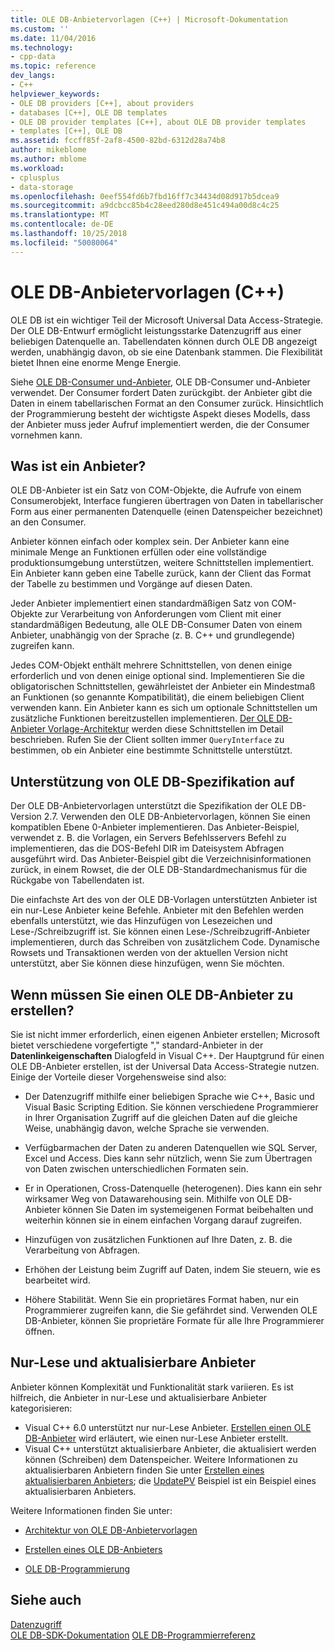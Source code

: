 ```yaml
---
title: OLE DB-Anbietervorlagen (C++) | Microsoft-Dokumentation
ms.custom: ''
ms.date: 11/04/2016
ms.technology:
- cpp-data
ms.topic: reference
dev_langs:
- C++
helpviewer_keywords:
- OLE DB providers [C++], about providers
- databases [C++], OLE DB templates
- OLE DB provider templates [C++], about OLE DB provider templates
- templates [C++], OLE DB
ms.assetid: fccff85f-2af8-4500-82bd-6312d28a74b8
author: mikeblome
ms.author: mblome
ms.workload:
- cplusplus
- data-storage
ms.openlocfilehash: 0eef554fd6b7fbd16ff7c34434d08d917b5dcea9
ms.sourcegitcommit: a9dcbcc85b4c28eed280d8e451c494a00d8c4c25
ms.translationtype: MT
ms.contentlocale: de-DE
ms.lasthandoff: 10/25/2018
ms.locfileid: "50080064"
---
```

# <a name="ole-db-provider-templates-c"></a>OLE DB-Anbietervorlagen (C++)

OLE DB ist ein wichtiger Teil der Microsoft Universal Data Access-Strategie. Der OLE DB-Entwurf ermöglicht leistungsstarke Datenzugriff aus einer beliebigen Datenquelle an. Tabellendaten können durch OLE DB angezeigt werden, unabhängig davon, ob sie eine Datenbank stammen. Die Flexibilität bietet Ihnen eine enorme Menge Energie.

Siehe [OLE DB-Consumer und-Anbieter](../../data/oledb/ole-db-consumers-and-providers.md), OLE DB-Consumer und-Anbieter verwendet. Der Consumer fordert Daten zurückgibt. der Anbieter gibt die Daten in einem tabellarischen Format an den Consumer zurück. Hinsichtlich der Programmierung besteht der wichtigste Aspekt dieses Modells, dass der Anbieter muss jeder Aufruf implementiert werden, die der Consumer vornehmen kann.

## <a name="what-is-a-provider"></a>Was ist ein Anbieter?

OLE DB-Anbieter ist ein Satz von COM-Objekte, die Aufrufe von einem Consumerobjekt, Interface fungieren übertragen von Daten in tabellarischer Form aus einer permanenten Datenquelle (einen Datenspeicher bezeichnet) an den Consumer.

Anbieter können einfach oder komplex sein. Der Anbieter kann eine minimale Menge an Funktionen erfüllen oder eine vollständige produktionsumgebung unterstützen, weitere Schnittstellen implementiert. Ein Anbieter kann geben eine Tabelle zurück, kann der Client das Format der Tabelle zu bestimmen und Vorgänge auf diesen Daten.

Jeder Anbieter implementiert einen standardmäßigen Satz von COM-Objekte zur Verarbeitung von Anforderungen vom Client mit einer standardmäßigen Bedeutung, alle OLE DB-Consumer Daten von einem Anbieter, unabhängig von der Sprache (z. B. C++ und grundlegende) zugreifen kann.

Jedes COM-Objekt enthält mehrere Schnittstellen, von denen einige erforderlich und von denen einige optional sind. Implementieren Sie die obligatorischen Schnittstellen, gewährleistet der Anbieter ein Mindestmaß an Funktionen (so genannte Kompatibilität), die einem beliebigen Client verwenden kann. Ein Anbieter kann es sich um optionale Schnittstellen um zusätzliche Funktionen bereitzustellen implementieren. [Der OLE DB-Anbieter Vorlage-Architektur](../../data/oledb/ole-db-provider-template-architecture.md) werden diese Schnittstellen im Detail beschrieben. Rufen Sie der Client sollten immer `QueryInterface` zu bestimmen, ob ein Anbieter eine bestimmte Schnittstelle unterstützt.

## <a name="ole-db-specification-level-support"></a>Unterstützung von OLE DB-Spezifikation auf

Der OLE DB-Anbietervorlagen unterstützt die Spezifikation der OLE DB-Version 2.7. Verwenden den OLE DB-Anbietervorlagen, können Sie einen kompatiblen Ebene 0-Anbieter implementieren. Das Anbieter-Beispiel, verwendet z. B. die Vorlagen, ein Servers Befehlsservers Befehl zu implementieren, das die DOS-Befehl DIR im Dateisystem Abfragen ausgeführt wird. Das Anbieter-Beispiel gibt die Verzeichnisinformationen zurück, in einem Rowset, die der OLE DB-Standardmechanismus für die Rückgabe von Tabellendaten ist.

Die einfachste Art des von der OLE DB-Vorlagen unterstützten Anbieter ist ein nur-Lese Anbieter keine Befehle. Anbieter mit den Befehlen werden ebenfalls unterstützt, wie das Hinzufügen von Lesezeichen und Lese-/Schreibzugriff ist. Sie können einen Lese-/Schreibzugriff-Anbieter implementieren, durch das Schreiben von zusätzlichem Code. Dynamische Rowsets und Transaktionen werden von der aktuellen Version nicht unterstützt, aber Sie können diese hinzufügen, wenn Sie möchten.

## <a name="when-do-you-need-to-create-an-ole-db-provider"></a>Wenn müssen Sie einen OLE DB-Anbieter zu erstellen?

Sie ist nicht immer erforderlich, einen eigenen Anbieter erstellen; Microsoft bietet verschiedene vorgefertigte "," standard-Anbieter in der **Datenlinkeigenschaften** Dialogfeld in Visual C++. Der Hauptgrund für einen OLE DB-Anbieter erstellen, ist der Universal Data Access-Strategie nutzen. Einige der Vorteile dieser Vorgehensweise sind also:

- Der Datenzugriff mithilfe einer beliebigen Sprache wie C++, Basic und Visual Basic Scripting Edition. Sie können verschiedene Programmierer in Ihrer Organisation Zugriff auf die gleichen Daten auf die gleiche Weise, unabhängig davon, welche Sprache sie verwenden.

- Verfügbarmachen der Daten zu anderen Datenquellen wie SQL Server, Excel und Access. Dies kann sehr nützlich, wenn Sie zum Übertragen von Daten zwischen unterschiedlichen Formaten sein.

- Er in Operationen, Cross-Datenquelle (heterogenen). Dies kann ein sehr wirksamer Weg von Datawarehousing sein. Mithilfe von OLE DB-Anbieter können Sie Daten im systemeigenen Format beibehalten und weiterhin können sie in einem einfachen Vorgang darauf zugreifen.

- Hinzufügen von zusätzlichen Funktionen auf Ihre Daten, z. B. die Verarbeitung von Abfragen.

- Erhöhen der Leistung beim Zugriff auf Daten, indem Sie steuern, wie es bearbeitet wird.

- Höhere Stabilität. Wenn Sie ein proprietäres Format haben, nur ein Programmierer zugreifen kann, die Sie gefährdet sind. Verwenden OLE DB-Anbieter, können Sie proprietäre Formate für alle Ihre Programmierer öffnen.

## <a name="read-only-and-updatable-providers"></a>Nur-Lese und aktualisierbare Anbieter

Anbieter können Komplexität und Funktionalität stark variieren. Es ist hilfreich, die Anbieter in nur-Lese und aktualisierbare Anbieter kategorisieren:

- Visual C++ 6.0 unterstützt nur nur-Lese Anbieter. [Erstellen einen OLE DB-Anbieter](../../data/oledb/creating-an-ole-db-provider.md) wird erläutert, wie einen nur-Lese Anbieter erstellt.
- Visual C++ unterstützt aktualisierbare Anbieter, die aktualisiert werden können (Schreiben) dem Datenspeicher. Weitere Informationen zu aktualisierbaren Anbietern finden Sie unter [Erstellen eines aktualisierbaren Anbieters](../../data/oledb/creating-an-updatable-provider.md); die [UpdatePV](https://github.com/Microsoft/VCSamples/tree/master/VC2010Samples/ATL/OLEDB/Provider/UPDATEPV) Beispiel ist ein Beispiel eines aktualisierbaren Anbieters.

Weitere Informationen finden Sie unter:

- [Architektur von OLE DB-Anbietervorlagen](../../data/oledb/ole-db-provider-template-architecture.md)

- [Erstellen eines OLE DB-Anbieters](../../data/oledb/creating-an-ole-db-provider.md)

- [OLE DB-Programmierung](../../data/oledb/ole-db-programming.md)

## <a name="see-also"></a>Siehe auch

[Datenzugriff](../data-access-in-cpp.md)<br/>
[OLE DB-SDK-Dokumentation](/previous-versions/windows/desktop/ms722784)
[OLE DB-Programmierreferenz](/previous-versions/windows/desktop/ms713643)